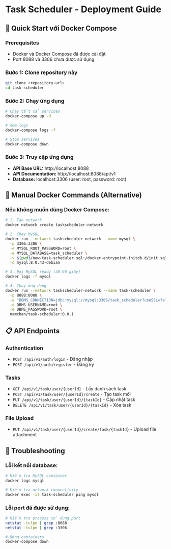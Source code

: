 # Task Scheduler - Deployment Guide

## 🚀 Quick Start với Docker Compose

### Prerequisites
- Docker và Docker Compose đã được cài đặt
- Port 8088 và 3306 chưa được sử dụng

### Bước 1: Clone repository này
```bash
git clone <repository-url>
cd task-scheduler
```

### Bước 2: Chạy ứng dụng
```bash
# Chạy tất cả services
docker-compose up -d

# Xem logs
docker-compose logs -f

# Stop services
docker-compose down
```

### Bước 3: Truy cập ứng dụng
- **API Base URL:** http://localhost:8088
- **API Documentation:** http://localhost:8088/api/v1
- **Database:** localhost:3306 (user: root, password: root)

## 🔧 Manual Docker Commands (Alternative)

### Nếu không muốn dùng Docker Compose:

```bash
# 1. Tạo network
docker network create taskscheduler-network

# 2. Chạy MySQL
docker run --network taskscheduler-network --name mysql \
  -p 3306:3306 \
  -e MYSQL_ROOT_PASSWORD=root \
  -e MYSQL_DATABASE=task_scheduler \
  -v $(pwd)/new-task-scheduler.sql:/docker-entrypoint-initdb.d/init.sql \
  -d mysql:8.0.43-debian

# 3. Đợi MySQL ready (30-60 giây)
docker logs -f mysql

# 4. Chạy ứng dụng
docker run --network taskscheduler-network --name task-scheduler \
  -p 8088:8088 \
  -e "DBMS_CONNECTION=jdbc:mysql://mysql:3306/task_scheduler?useSSL=false&serverTimezone=Asia/Ho_Chi_Minh" \
  -e DBMS_USERNAME=root \
  -e DBMS_PASSWORD=root \
  namchan/task-scheduler:0.0.1
```

## 📋 API Endpoints

### Authentication
- `POST /api/v1/auth/login` - Đăng nhập
- `POST /api/v1/auth/register` - Đăng ký

### Tasks
- `GET /api/v1/task/user/{userId}` - Lấy danh sách task
- `POST /api/v1/task/user/{userId}/create` - Tạo task mới
- `PUT /api/v1/task/user/{userId}/{taskId}` - Cập nhật task
- `DELETE /api/v1/task/user/{userId}/{taskId}` - Xóa task

### File Upload
- `PUT /api/v1/task/user/{userId}/create/task/{taskId}` - Upload file attachment

## 🐛 Troubleshooting

### Lỗi kết nối database:
```bash
# Kiểm tra MySQL container
docker logs mysql

# Kiểm tra network connectivity
docker exec -it task-scheduler ping mysql
```

### Lỗi port đã được sử dụng:
```bash
# Kiểm tra process sử dụng port
netstat -tulpn | grep :8088
netstat -tulpn | grep :3306

# Dừng containers
docker-compose down
```